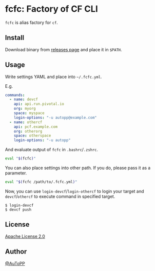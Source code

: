 # fcfc: Factory of CF CLI

`fcfc` is alias factory for `cf`.

## Install

Download binary from [releases page](https://github.com/autopp/fcfc/releases) and place it in `$PATH`.

## Usage

Write settings YAML and place into `~/.fcfc.yml`.

E.g.
```yaml
commands:
  - name: devcf
    api: api.run.pivotal.io
    org: myorg
    space: myspace
    login-options: "-u autopp@example.com"
  - name: othercf
    api: pcf.example.com
    org: otherorg
    space: otherspace
    login-options: "-u autopp"
```

And evaluate output of `fcfc` in `.bashrc`/`.zshrc`.
```sh
eval "$(fcfc)"
```

You can also place settings into other path. If you do, please pass it as a parameter.
```sh
eval "$(fcfc /path/to/.fcfc.yml)"
```

Now, you can use `login-devcf`/`login-othercf` to login your target and `devcf`/`othercf` to execute command in specified target.
```
$ login-devcf
$ devcf push
```

## License

[Apache License 2.0](LICENSE)

## Author

[@AuToPP](https://twitter.com/AuToPP)
